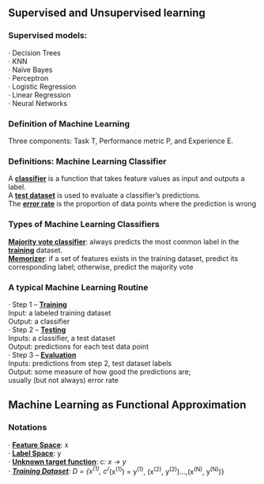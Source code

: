 
## Supervised and Unsupervised learning
### Supervised models:<br>
· Decision Trees<br>
· KNN<br>
· Naïve Bayes<br>
· Perceptron<br>
· Logistic Regression<br>
· Linear Regression<br>
· Neural Networks<br>

### Definition of Machine Learning
Three components: Task T, Performance metric P, and Experience E.

### Definitions: Machine Learning Classifier
A <ins>**classifier**</ins> is a function that takes feature values as input and outputs a label. <br>
A <ins>**test dataset**</ins> is used to evaluate a classifier’s predictions. <br>
The <ins>**error rate**</ins> is the proportion of data points where the prediction is wrong <br>

### Types of Machine Learning Classifiers
<ins>**Majority vote classifier**</ins>: always predicts the most common label in the <ins>**training**</ins> dataset. <br>
<ins>**Memorizer**</ins>: if a set of features exists in the training dataset, predict its corresponding label; otherwise, predict the majority vote <br>

### A typical Machine Learning Routine
· Step 1 – <ins>**Training**</ins><br>
    Input: a labeled training dataset <br>
    Output: a classifier<br>
· Step 2 – <ins>**Testing**</ins><br>
    Inputs: a classifier, a test dataset<br>
    Output: predictions for each test data point<br>
· Step 3 – <ins>**Evaluation**</ins><br>
    Inputs: predictions from step 2, test dataset labels<br>
    Output: some measure of how good the predictions are;<br>
    usually (but not always) error rate<br>

## Machine Learning as Functional Approximation
### Notations
· <ins>**Feature Space**</ins>: x<br>
· <ins>**Label Space**</ins>: y<br>
· <ins>**Unknown target function**</ins>: c<sup>*</sup>: x -> y<br>
· <ins>**Training Dataset**</ins>: D = {x<sup>(1)</sup>, c<sup>/*</sup>(x<sup>(1)</sup>) = y<sup>(1)</sup>, (x<sup>(2)</sup>, y<sup>(2)</sup>)...,(x<sup>(N)</sup>, y<sup>(N)</sup>)}
